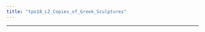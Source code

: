 ```yaml
---
title: "tpo18_L2_Copies_of_Greek_Sculptures"
---
```


<div class="markmap-container">
<div class="markmap">
<script type="text/template">


</script>
</div>
</div>

---